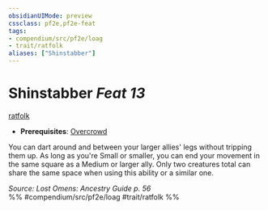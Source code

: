 ```yaml
---
obsidianUIMode: preview
cssclass: pf2e,pf2e-feat
tags:
- compendium/src/pf2e/loag
- trait/ratfolk
aliases: ["Shinstabber"]
---
```

# Shinstabber  *Feat 13*  
[ratfolk](../../Rules/traits/ratfolk-b1.md)  

- **Prerequisites**: [Overcrowd](overcrowd-apg.md)

You can dart around and between your larger allies' legs without tripping them up. As long as you're Small or smaller, you can end your movement in the same square as a Medium or larger ally. Only two creatures total can share the same space when using this ability or a similar one.

*Source: Lost Omens: Ancestry Guide p. 56*  
%% #compendium/src/pf2e/loag #trait/ratfolk %%